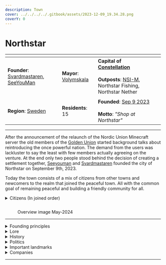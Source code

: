 ```yaml
---
description: Town
cover: ../../../../.gitbook/assets/2023-12-09_19.34.28.png
coverY: 0
---
```


# Northstar

<table data-view="cards"><thead><tr><th></th><th></th><th></th><th data-hidden data-card-cover data-type="files"></th></tr></thead><tbody><tr><td><strong>Founder</strong>: <a href="../../players/svardmastaren.md">Svardmastaren</a>, <a href="../../players/seeyouman.md">SeeYouMan</a></td><td><strong>Mayor</strong>: <a href="../../players/volymskala.md">Volymskala</a><br></td><td><strong>Capital of</strong> <a href="../../nations/constellation.md"><strong>Constellation</strong></a><br><br><strong>Outposts</strong>: <a href="northstar-industries/northstar-industries-mining-division.md">NSI-M</a>, Northstar Fishing, Northstar Nether</td><td></td></tr><tr><td><img src="../../../../.gitbook/assets/Northstar.png" alt="" data-size="original"></td><td></td><td></td><td></td></tr><tr><td><strong>Region</strong>: <a href="broken-reference">Sweden</a></td><td><strong>Residents</strong>: 15</td><td><strong>Founded</strong>: <a href="../../../../server-dates/september-23.md#sep-9">Sep 9 2023</a><br><br><strong>Motto</strong>: <em>"Shop at Northstar"</em></td><td></td></tr></tbody></table>

***

After the announcement of the relaunch of the Nordic Union Minecraft server the old members of the [Golden Union](../../../../server-dates/the-2022-nordics-server/golden-union.md) started background talks about reintroducing the once powerful nation. The demand from the users was lackluster to say the least with few members actually agreeing on the venture. At the end only two people stood behind the decision of creating a settlement together, [Seeyouman](../../players/seeyouman.md) and [Svardmastaren](../../players/svardmastaren.md) founded the city of Northstar on September 9th, 2023.

Today the town consists of a mix of citizens from other towns and newcomers to the realm that joined the peaceful town. All with the common goal of remaining peaceful and building a friendly community for all.

<details>

<summary>Citizens (In joined order)</summary>

[Svardmastaren](../../players/svardmastaren.md) - Founder

[SeeYouMan](../../players/seeyouman.md) - Founder

Luddpudd - Special Star Miner

WiliamThur - Citizen

[Volymskala](../../players/volymskala.md) - Ex-Queen

Areaskala - Ex-Prince

Kabbe2121 - Builder

JeTaRiPoKa - Berry Clown

Large Pickle - Citizen

Jakeybobble - The sewer dweller

GoldFire - Mythological creature

BlueFire\_Phoenix - Citizen

BlueFrostDragon - Citizen

lil\_perre - Citizen

joelsedig - Citizen

TriiTrii - Finnish greatness

</details>

<figure><img src="../../../../.gitbook/assets/Northstar Overview24-05.png" alt=""><figcaption><p>Overview image May-2024</p></figcaption></figure>

***

<details>

<summary>Founding principles</summary>

Northstar was founded with some very specific principles in mind, [Seeyouman](../../players/seeyouman.md) and [Svardmastaren](../../players/svardmastaren.md) had a long discussion of what the town's goals and focuses would be. Being situated between the major towns of [Copenhagen](../archived-towns/copenhagen.md) and [Aquaria](../aquaria.md) a goal of remaining neutral was quickly set in stone. Northmen would work together to maintain peace and the neutral image of Northstar as a town.

Democracy was therefore important and would let all members have their say in the town's development and major decision of diplomacy. Even down to the fact of accepting new members into the town, a majority of members should agree on a person joining the settlement. Only trustworthy members would therefore be let in and partake in the town’s construction.

Resources were to be shared between members, being part of Northstar shouldn't be an economical burden to the citizen therefore all citizens are encouraged to donate money to the town’s bank for survival but not required. Taxing the citizens was therefore not an option, the same would later include no tax for towns under the Constellation roof.

The founders also agreed on never becoming a nation, this was to remain small and keep neutrality since the memory of [Golden Union](../../../../server-dates/the-2022-nordics-server/golden-union.md) getting attacked was still fresh in the founders minds.

</details>

<details>

<summary>Lore</summary>

Northstar's original founding is currently unknown, from what archaeology has gathered it was once a mighty fishing, industrial and merchant outpost. Multiple instances of buried docks and stands have been found during the construction of the new sewer system. Its positioning seems quite strategic with close connection to most parts of the world and the proximity to waterways.

The original settlement seems to have consisted of a main building surrounded by smaller tent like structures up to minor houses. All trade and storage was done in the main building where all the citizens seemed to have shared everything. Outside the main building was a tiny marketplace that is predicted to be popular considering all the resources that don't belong to the town like wheat, ice, blueprints and berries. Surrounding the town was a wall that can still be seen today, it more than likely was used to keep enemies out rather than fight them. Today the wall has been restored to mark the historic part of town. Other remnants can be found around the world in the form of large statues symbolizing guiding principles of Northstar and her spiritual leader Kabbe.

**Northstar luck**

A strange phenomenon was discovered in quick succession after the Northmen had started to fish. It seemed like its citizens were above average luck when it came to fishing. A majority of the citizens in Northstar have fished up at least one mending book each and multiple people have fished five or more. This folklore has spread outside of the town's border where people from everywhere in the realm travel to Northstar to fish and test their luck.

</details>

<details>

<summary>History</summary>

**Founding**

The founding of Northstar was done by [Svardmastaren](../../players/svardmastaren.md) and [Seeyouman](../../players/seeyouman.md) September 9th 2023. It was founded on the principle of being a small town with close connection between its citizens, the town started in a tiny hole that the founder hid in which today is the chicken coupe. Outside of this the initial house was brought up, slowly new members joined the founders and the town got its market, main house and then the walls were restored.

Northstar was chosen as the town's name before its founding, symbolizing the guiding star of the world. Northstar would help guide people toward common goals and unite them in collaborative projects. The town's location, where most infrastructure would converge, would guide people to their destinations and serve as a safe haven. Additionally, the name symbolized the town as a haven between earth and space.

[**Mora**](../mora.md) **merger**

A few weeks into the town's existence the founders got to know about a small settlement out in the middle of the forest called [Mora](../mora.md). Mora’s Queen [Volymskala](../../players/volymskala.md) had founded [Mora](../mora.md) to be a lumber empire, selling cheap wood to all, but due to the loneliness in the forest and the difficulty in traveling to and from [Mora](../mora.md), [Volymskala](../../players/volymskala.md) started talks with [Seeyouman](../../players/seeyouman.md) and [Svardmastaren](../../players/svardmastaren.md) to join Northstar. Since Northstar was decided to be outside of Nation alliances, the town of [Mora](../mora.md) was disbanded and [Volymskala](../../players/volymskala.md) moved to Northstar gaining the title Ex-Queen, and Northstar gaining its fourth citizen.

[Volymskala](../../players/volymskala.md) continued her mission of making a lumber empire and continued to sell cheap wood, but from Northstar instead. She also brought her organizational skills to Northstar and made the first Storage house, the basement of which still stands today, now housing the Assassin School for Orphaned Dogs.

**The role to unite nations**

Northstar in the early days often acted as a neutral mediator and meeting ground for the other Nations.

**Railway is built**

The great Nordic railway project launched September 10th 2023, with the intent of connecting the greater nations of [Kala](../../nations/kala.md) and [Kingdom of Denmark](../../nations/denmark.md). It would consist of two stages, this was later expanded to four stages as more towns were supposed to be brought into the system. Stage one consisted of a railway bridge to [Aquaria](../aquaria.md) with a turn off to [North Karelia](../archived-towns/finland-region/north-karelia.md), the [Kala](../../nations/kala.md) branch was postponed indefinitely but due to political complications with [Aquaria](../aquaria.md) and [Kala](../../nations/kala.md). Stage two became the main focus after the fallout and a quick connection to [Kingdom of Denmark](../archived-towns/copenhagen.md) was built in around 2 weeks time. Stage 3 was completed by [Copenhagen](../archived-towns/copenhagen.md), [Odense](../odense.md) and [Esbjerg](../archived-towns/esbjerg.md) as a sign of peace between [Copenhagen](../archived-towns/copenhagen.md) and [Odense](../odense.md). And then stage 4 was connecting [Garvia](../garvia/) into the system, the massive scale of the project meant that a lot of stretches were never completed. Rails were laid but the decorative parts were never completed, non the less the system brought [Constellation](../../nations/constellation.md) members closer to each other with faster transit and also a close relationship with the [Kingdom of Denmark](../../nations/denmark.md).

**Terror attacks**

During the building of the Northstar-Denmark railway tunnel, a player by the name of xdaggzy attacked Northmen building the tunnel. They killed the northmen and burned their gear, this included a mending axe that was carried by [Volymskala](../../players/volymskala.md). The player continued towards Northstar, setting fire to the unprotected Railway along the way. Well in Northstar a battle commenced between Kabbe2121 and the terrorist, who proceeded to lavacast the Northstar harbor, but fortunately the terrorist crashed and Kabbe2121 succeeded in spawn trapping him in lava inside the Magical tower of friendship.

[**Constellation**](../../nations/constellation.md)

[**Northstar Forest fire**](../../../../server-events/terrain-incidents/northstar-forest-fire.md)

In the spring of 2024 a fire broke out near Northstar which consumed a majority of the forest in the swedish region.

</details>

<details>

<summary>Politics</summary>

In the birthing stages of Northstar the town took on a neutral stature towards other towns and later nations. Building connections with citizens and forming trust bonds with the town. This would later build the foundation for Northstar becoming a center of mediation and diplomatic meetings.

#### Northstar treaty

Northstar was approached by the [Kingdom of Denmark](../../nations/denmark.md) to negotiate with [Kala](../../nations/kala.md) about a semi war that had broken out between the nations. [Copenhagen](../archived-towns/copenhagen.md) had been attacked and lightly damaged in the siege, and therefore demanded peace. [Svardmastaren](../../players/svardmastaren.md) and [Seeyouman](../../players/seeyouman.md) set up a meeting in a makeshift meeting room below the current enchantment house in Northstar. After a short debate and negotiation the parties agreed on a non aggression treaty and wouldn’t interfere with each other's future expansions or borders. [Kala](../../nations/kala.md) agreed to pay a fine of 64 iron ingots to [Copenhagen](../archived-towns/copenhagen.md) for damages, at the time a very pricey fine, and was paid out by [Raikia](../../players/communistraikia.md).

#### North Karelia war declaration

Tensions in [Kala](../../nations/kala.md) had built up during the first few weeks of its existence, the nation had taken over the morepart of [Finland](../archived-towns/finland-region/) and laid claim on all land unless the town united with them. [North Karelia](../archived-towns/finland-region/north-karelia.md) was at the time part of the [Kalan Empire](../../nations/kala.md) and was the third biggest town after [Garvia](../garvia/). But the leader of [North Karelia](../archived-towns/finland-region/north-karelia.md), Saukko505, was unhappy with how much tax the town had to pay [Kala](../../nations/kala.md) every day and wanted to leave the nation. [Kala](../../nations/kala.md) didn’t take lightly to this and demanded [North Karelia](../archived-towns/finland-region/north-karelia.md) to stay in the nation or face the consequences of being in[ Finland](../archived-towns/finland-region/) or Kalas claim as they saw it. Saukko505 quickly told [Kala](../../nations/kala.md) that they wouldn't comply with their demands and [Redapo](../../players/redapo15.md) contacted Northstar to make a war declaration which was signed by [Redapo](../../players/redapo15.md) and [Svardmastaren](../../players/svardmastaren.md) as the overseeing body. The war was “won” by [Kala](../../nations/kala.md) and [North Karelia](../archived-towns/finland-region/north-karelia.md) was left to decay, but [Kala](../../nations/kala.md) lost a lot of its forces in the war due to realm restrictions.

#### Stora Baelte treaty

</details>

<details>

<summary>Important landmarks</summary>

**Main storage building**

<img src="../../../../.gitbook/assets/Northstar Sorting House.png" alt="" data-size="original">

The main storage building is located beside the market and contains an automated sorting system which can handle 192 different objects. The building also holds a conference room which has hosted many diplomatic talks, the conference room also contains relics and books of diplomatic agreements such as Northstar treaty and Big Baelte treaty. One of a kind relics such as Laura's Parachute pants and Kong Skjolds Kala killer can be seen in the room too.

**Northstar luck fishing float**

<img src="../../../../.gitbook/assets/Northstar Fishing Float.png" alt="" data-size="original">

The Northstar luck fishing float was built to maximize reward from fishing, it started out as a chunk of lily pads but the constant threat of phantoms meant the float was needed. It was therefore constructed with the sole purpose of not affecting the fishing loot and to accommodate an ender chest and storage. All in all around 13 mending books have been caught at the float to date and therefore lures people from across the realm to fish at this lucky spot.

**Northstar main station**

<img src="../../../../.gitbook/assets/Northstar Station.png" alt="" data-size="original">

Northstar main station was built in conjunction with the rail project, the station consists of two tracks one going west and one going east with a automatic passthrough. It would serve as a central point of the railway and mark Northstar as a transit hub and merchant town. Noteworthy features of the building was the first mosaic Northstar logo on top of the glass roof that can be seen on maps or from above, the building also had the first water elevators in the realm due to Northstar having a monopoly on soulsand.

**Sewer**

<img src="../../../../.gitbook/assets/Sewers.png" alt="" data-size="original">

A sewer system was constructed under a majority of Northstar by Jakeybobble, noteworthy additions is the large water collection chamber that holds the towns jail and the storage of defensive arms.

**Shop at Northstar**

**Northstar IKEA**

**The tri ponds**

</details>

<details>

<summary>Companies</summary>

**Parent Company**

[Northstar Industries (NSI)](northstar-industries/)

**Subsidiaries**

[Northstar Industries - Sales Division](northstar-industries/northstar-industries-sales-division.md)

[Northstar Industries - Mining Division](northstar-industries/northstar-industries-mining-division.md)

[Northstar Industries - Banking Division](northstar-industries/northstar-industries-banking-division.md)

[Kabbe2121’s Disk shop](northstar-industries/kabbe2121s-disk-shop.md)

[Mora Trä](northstar-industries/mora-trae.md)

[Magical Tower of friendship](northstar-industries/magical-tower-of-friendship.md)

[Medieval IKEA](northstar-industries/medieval-ikea.md)

</details>

***
